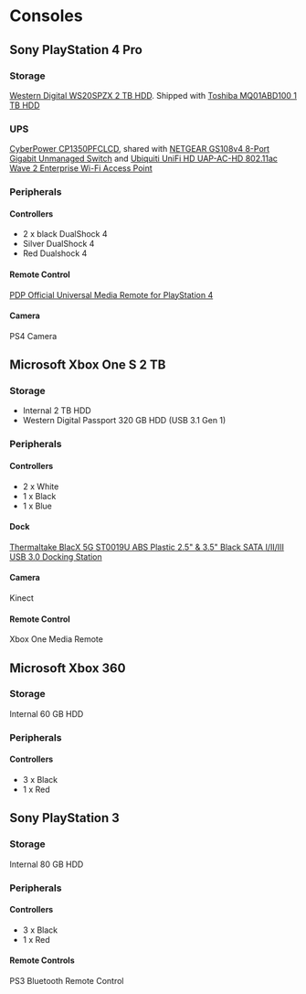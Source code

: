 # Consoles

## Sony PlayStation 4 Pro

### Storage

[Western Digital WS20SPZX 2 TB HDD](https://www.wd.com/content/dam/wdc/website/downloadable_assets/eng/spec_data_sheet/2879-771437.pdf). Shipped with [Toshiba MQ01ABD100 1 TB HDD](https://toshiba.semicon-storage.com/content/dam/toshiba-ss/asia-pacific/docs/product/storage/product-manual/cHDD-MQ01ABDxxx-Product-Overview.pdf)

### UPS

[CyberPower CP1350PFCLCD](https://www.cyberpowersystems.com/product/ups/cp1350pfclcd/), shared with [NETGEAR GS108v4 8-Port Gigabit Unmanaged Switch](https://github.com/jdrch/Hardware/blob/master/Network.md#switches) and [Ubiquiti UniFi HD UAP-AC-HD 802.11ac Wave 2 Enterprise Wi-Fi Access Point](https://github.com/jdrch/Hardware/blob/master/Network.md#wireless-access-point)

### Peripherals

#### Controllers

* 2 x black DualShock 4
* Silver DualShock 4
* Red Dualshock 4

#### Remote Control 

[PDP Official Universal Media Remote for PlayStation 4](https://www.pdp.com/en/shop/universal-media-remote-for-ps4)

#### Camera

PS4 Camera

## Microsoft Xbox One S 2 TB

### Storage

* Internal 2 TB HDD
* Western Digital Passport 320 GB HDD (USB 3.1 Gen 1)

### Peripherals

#### Controllers

* 2 x White 
* 1 x Black
* 1 x Blue

#### Dock

[Thermaltake BlacX 5G ST0019U ABS Plastic 2.5" & 3.5" Black SATA I/II/III USB 3.0 Docking Station](https://www.newegg.com/thermaltake-st0019u-office-products/p/N82E16817153133R)

#### Camera

Kinect

#### Remote Control

Xbox One Media Remote

## Microsoft Xbox 360 

### Storage

Internal 60 GB HDD

### Peripherals

#### Controllers

* 3 x Black
* 1 x Red

## Sony PlayStation 3

### Storage

Internal 80 GB HDD

### Peripherals

#### Controllers

* 3 x Black
* 1 x Red

#### Remote Controls

PS3 Bluetooth Remote Control
